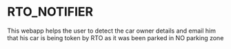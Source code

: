 # RTO_NOTIFIER
This webapp helps the user to detect the car owner details and email him that his car is being token by RTO as it was been parked in NO parking zone

